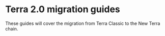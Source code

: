 # Terra 2.0 migration guides

These guides will cover the migration from Terra Classic to the New Terra chain. 